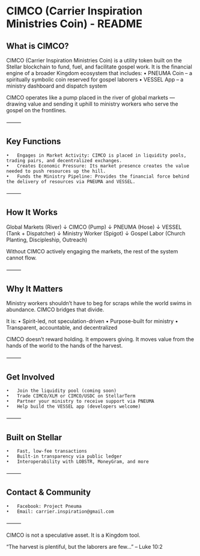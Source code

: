 # CIMCO (Carrier Inspiration Ministries Coin) - README

## What is CIMCO?

CIMCO (Carrier Inspiration Ministries Coin) is a utility token built on the Stellar blockchain to fund, fuel, and facilitate gospel work. It is the financial engine of a broader Kingdom ecosystem that includes:
	•	PNEUMA Coin – a spiritually symbolic coin reserved for gospel laborers
	•	VESSEL App – a ministry dashboard and dispatch system

CIMCO operates like a pump placed in the river of global markets — drawing value and sending it uphill to ministry workers who serve the gospel on the frontlines.

⸻

## Key Functions
	•	Engages in Market Activity: CIMCO is placed in liquidity pools, trading pairs, and decentralized exchanges.
	•	Creates Economic Pressure: Its market presence creates the value needed to push resources up the hill.
	•	Funds the Ministry Pipeline: Provides the financial force behind the delivery of resources via PNEUMA and VESSEL.

⸻

## How It Works

Global Markets (River)
      ↓
  CIMCO (Pump)
      ↓
  PNEUMA (Hose)
      ↓
  VESSEL (Tank + Dispatcher)
      ↓
  Ministry Worker (Spigot)
      ↓
  Gospel Labor (Church Planting, Discipleship, Outreach)

Without CIMCO actively engaging the markets, the rest of the system cannot flow.

⸻

## Why It Matters

Ministry workers shouldn’t have to beg for scraps while the world swims in abundance. CIMCO bridges that divide.

It is:
	•	Spirit-led, not speculation-driven
	•	Purpose-built for ministry
	•	Transparent, accountable, and decentralized

CIMCO doesn’t reward holding.
It empowers giving.
It moves value from the hands of the world to the hands of the harvest.

⸻

## Get Involved
	•	Join the liquidity pool (coming soon)
	•	Trade CIMCO/XLM or CIMCO/USDC on StellarTerm
	•	Partner your ministry to receive support via PNEUMA
	•	Help build the VESSEL app (developers welcome)

⸻

## Built on Stellar
	•	Fast, low-fee transactions
	•	Built-in transparency via public ledger
	•	Interoperability with LOBSTR, MoneyGram, and more

⸻

## Contact & Community
	•	Facebook: Project Pneuma
	•	Email: carrier.inspiration@gmail.com

⸻

CIMCO is not a speculative asset. It is a Kingdom tool.

“The harvest is plentiful, but the laborers are few…” – Luke 10:2
